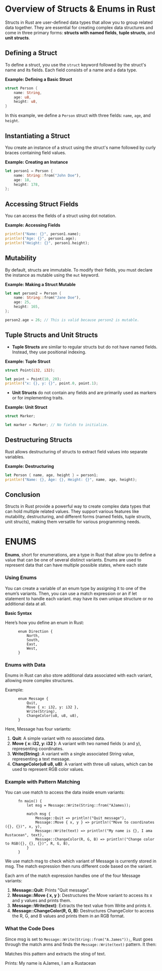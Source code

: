 # Overview of Structs & Enums in Rust

Structs in Rust are user-defined data types that allow you to group related data together. They are essential for creating complex data structures and come in three primary forms: **structs with named fields**, **tuple structs**, and **unit structs**.

## Defining a Struct

To define a struct, you use the `struct` keyword followed by the struct's name and its fields. Each field consists of a name and a data type.

**Example: Defining a Basic Struct**

```rust
struct Person {
    name: String,
    age: u8,
    height: u8,
}
```

In this example, we define a `Person` struct with three fields: `name`, `age`, and `height`. 

## Instantiating a Struct

You create an instance of a struct using the struct's name followed by curly braces containing field values.

**Example: Creating an Instance**

```rust
let person1 = Person {
    name: String::from("John Doe"),
    age: 18,
    height: 178,
};
```

## Accessing Struct Fields

You can access the fields of a struct using dot notation.

**Example: Accessing Fields**

```rust
println!("Name: {}", person1.name);
println!("Age: {}", person1.age);
println!("Height: {}", person1.height);
```

## Mutability

By default, structs are immutable. To modify their fields, you must declare the instance as mutable using the `mut` keyword.

**Example: Making a Struct Mutable**

```rust
let mut person2 = Person {
    name: String::from("Jane Doe"),
    age: 25,
    height: 165,
};

person2.age = 26; // This is valid because person2 is mutable.
```

## Tuple Structs and Unit Structs

- **Tuple Structs** are similar to regular structs but do not have named fields. Instead, they use positional indexing.

**Example: Tuple Struct**

```rust
struct Point(i32, i32);

let point = Point(10, 20);
println!("x: {}, y: {}", point.0, point.1);
```

- **Unit Structs** do not contain any fields and are primarily used as markers or for implementing traits.

**Example: Unit Struct**

```rust
struct Marker;

let marker = Marker; // No fields to initialize.
```

## Destructuring Structs

Rust allows destructuring of structs to extract field values into separate variables.

**Example: Destructuring**

```rust
let Person { name, age, height } = person1;
println!("Name: {}, Age: {}, Height: {}", name, age, height);
```

## Conclusion

Structs in Rust provide a powerful way to create complex data types that can hold multiple related values. They support various features like mutability, destructuring, and different forms (named fields, tuple structs, unit structs), making them versatile for various programming needs.

# ENUMS
**Enums**, short for enumerations, are a type in Rust that allow you to define a value that can be one of several distinct variants. Enums are used to represent data that can have multiple possible states, where each state

### Using Enums
You can create a variable of an enum type by assigning it to one of the enum’s variants. Then, you can use a match expression or an if let statement to handle each variant. may have its own unique structure or no additional data at all.

**Basic Syntax**

Here’s how you define an enum in Rust:

          enum Direction {
              North,
              South,
              East,
              West,
          }

### Enums with Data
Enums in Rust can also store additional data associated with each variant, allowing more complex structures.

Example:

          enum Message {
              Quit,
              Move { x: i32, y: i32 },
              Write(String),
              ChangeColor(u8, u8, u8),
          }

Here, Message has four variants:

1. **Quit**: A simple variant with no associated data.
2. **Move { x: i32, y: i32 }**: A variant with two named fields (x and y), representing coordinates.
3. **Write(String)**: A variant with a single associated String value, representing a text message.
4. **ChangeColor(u8 u8, u8)**: A variant with three u8 values, which can be used to represent RGB color values.

### Example with Pattern Matching

You can use match to access the data inside enum variants:

          fn main() {
              let msg = Message::Write(String::from("AJames));
          
              match msg {
                  Message::Quit => println!("Quit message"),
                  Message::Move { x, y } => println!("Move to coordinates ({}, {})", x, y),
                  Message::Write(text) => println!("My name is {}, I ama Rustacean", text),
                  Message::ChangeColor(R, G, B) => println!("Change color to RGB({}, {}, {})", R, G, B),
              }
          }

We use match msg to check which variant of Message is currently stored in msg. The match expression then runs different code based on the variant.

Each arm of the match expression handles one of the four Message variants:

1. **Message::Quit**: Prints "Quit message".
2. **Message::Move { x, y }**: Destructures the Move variant to access its x and y values and prints them.
3. **Message::Write(text)**: Extracts the text value from Write and prints it.
4. **Message::ChangeColor(R, G, B)**: Destructures ChangeColor to access the R, G, and B values and prints them in an RGB format.

### What the Code Does
Since msg is set to `Message::Write(String::from("A.James"));`, Rust goes through the match arms and finds the `Message::Write(text)` pattern. It then:

Matches this pattern and extracts the sting of text.

Prints: My name is AJames, I am a Rustacean
